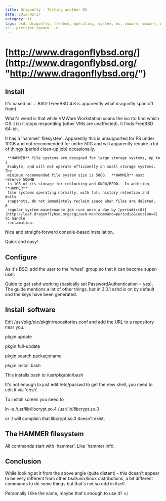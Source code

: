 ```yaml
---
title: Dragonfly - Testing another OS
date: 2012-02-27
category: it
tags: bsd, dragonfly, freebsd, operating, system, os, vmware, vmware, workstation
<!-- prettier-ignore -->
---
```


# [http://www.dragonflybsd.org/](http://www.dragonflybsd.org/ "http://www.dragonflybsd.org/")

## Install

It's based on ... BSD! (FreeBSD 4.8 is apparently what dragonfly span off from)

What's weird is that while VMWare Workstation scans the iso (to find which OS it is) it stops responding (other VMs are unaffected). It finds FreeBSD 64-bit.

It has a 'hammer' filesystem. Apparently this is unsupported for FS under 10GB and not recommended for under 50G and will apparently require a lot of [things](http://leaf.dragonflybsd.org/cgi/web-man?command=newfs_hammer&section=8) (period clean-up job) occasionally.

     **HAMMER** file systems are designed for large storage systems, up to 1
     Exabyte, and will not operate efficiently on small storage systems.  The
     minimum recommended file system size is 50GB.  **HAMMER** must reserve 500MB
     to 1GB of its storage for reblocking and UNDO/REDO.  In addition, **HAMMER**
     file systems operating normally, with full history retention and daily
     snapshots, do not immediately reclaim space when files are deleted.  A
     regular system maintenance job runs once a day by [periodic(8)](http://leaf.dragonflybsd.org/cgi/web-man?command=periodic&section=8) to handle
     reclamation.

Nice and straight-forward console-based installation.

Quick and easy!

## Configure

As it's BSD, add the user to the 'wheel' group so that it can become super-user.

Guide to get sshd working (basically set PasswordAuthentication = yes). The guide mentions a lot of other things, but in 3.0.1 sshd is on by default and the keys have been generated.

## Install  software

Edit /usr/pkg/etc/pkgin/repositories.conf and add the URL to a repository near you.

pkgin update

pkgin full-update

pkgin search packagename

pkgin install bash

This installs bash to /usr/pkg/bin/bash

It's not enough to just edit /etc/passwd to get the new shell, you need to edit it via 'chsh'.

To install screen you need to

ln -s /usr/lib/libcrypt.so.4 /usr/lib/libcrypt.so.3

or it will complain that libcrypt.so.3 doesn't exist.

## The HAMMER filesystem

All commands start with 'hammer'. Like 'hammer info'.

## Conclusion

While looking at it from the above angle (quite distant) - this doesn't appear to be very different from other bsd/unix/linux distributions, a bit different commands to do some things but that's not so odd in itself.

Personally I like the name, maybe that's enough to use it? =)
